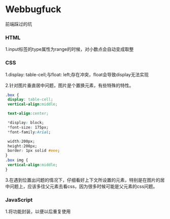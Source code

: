 # Webbugfuck
前端踩过的坑

### HTML

1.input标签的type属性为range的时候，对小数点会自动变成取整

### CSS

1.display: table-cell;与float: left;存在冲突，float会导致display无法实现

2.针对图片垂直居中问题，图片是个置换元素，有些特殊的特性。

```css
.box {
 display: table-cell;
 vertical-align:middle;

 text-align:center;

 *display: block;
 *font-size: 175px;
 *font-family:Arial;

 width:200px;
 height:200px;
 border: 1px solid #eee;
}
.box img {
 vertical-align:middle;
}
```

3.在遇到位置出问题的情况下，仔细看好上下文所设置的元素，特别是在图片的居中问题上，应该多往父元素去看css，因为很多时候可能是父元素的css问题。

### JavaScript

1.将功能封装，以便以后重复使用
